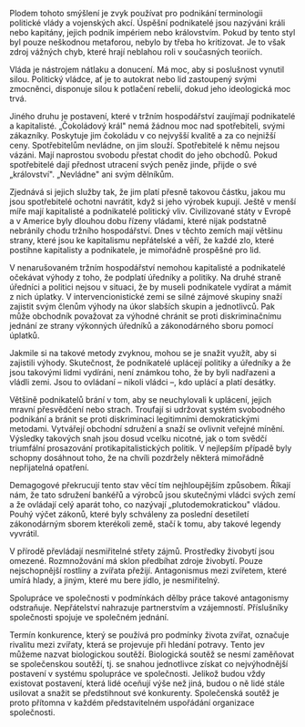 Plodem tohoto smýšlení je zvyk používat pro podnikání terminologii politické vlády a vojenských akcí. Úspěšní podnikatelé jsou nazýváni králi nebo kapitány, jejich podnik impériem nebo královstvím. Pokud by tento styl byl pouze neškodnou metaforou, nebylo by třeba ho kritizovat. Je to však zdroj vážných chyb, které hrají neblahou roli v současných teoriích.

Vláda je nástrojem nátlaku a donucení. Má moc, aby si poslušnost vynutil silou. Politický vládce, ať je to autokrat nebo lid zastoupený svými zmocněnci, disponuje silou k potlačení rebelií, dokud jeho ideologická moc trvá.

Jiného druhu je postavení, které v tržním hospodářství zaujímají podnikatelé a kapitalisté. „Čokoládový král" nemá žádnou moc nad spotřebiteli, svými zákazníky. Poskytuje jim čokoládu v co nejvyšší kvalitě a za co nejnižší ceny. Spotřebitelům nevládne, on jim slouží. Spotřebitelé k němu nejsou vázáni. Mají naprostou svobodu přestat chodit do jeho obchodů. Pokud spotřebitelé dají přednost utracení svých peněz jinde, přijde o své „království". „Nevládne" ani svým dělníkům.

Zjednává si jejich služby tak, že jim platí přesně takovou částku, jakou mu jsou spotřebitelé ochotni navrátit, když si jeho výrobek kupují. Ještě v menší míře mají kapitalisté a podnikatelé politický vliv. Civilizované státy v Evropě a v Americe byly dlouhou dobu řízeny vládami, které nijak podstatně nebránily chodu tržního hospodářství. Dnes v těchto zemích mají většinu strany, které jsou ke kapitalismu nepřátelské a věří, že každé zlo, které postihne kapitalisty a podnikatele, je mimořádně prospěšné pro lid.

V nenarušovaném tržním hospodářství nemohou kapitalisté a podnikatelé očekávat výhody z toho, že podplatí úředníky a politiky. Na druhé straně úředníci a politici nejsou v situaci, že by museli podnikatele vydírat a mámit z nich úplatky. V intervencionistické zemi se silné zájmové skupiny snaží zajistit svým členům výhody na úkor slabších skupin a jednotlivců. Pak může obchodník považovat za výhodné chránit se proti diskriminačnímu jednání ze strany výkonných úředníků a zákonodárného sboru pomocí úplatků.

Jakmile si na takové metody zvyknou, mohou se je snažit využít, aby si zajistili výhody. Skutečnost, že podnikatelé uplácejí politiky a úředníky a že jsou takovými lidmi vydíráni, není známkou toho, že by byli nadřazeni a vládli zemi. Jsou to ovládaní – nikoli vládci –, kdo uplácí a platí desátky.

Většině podnikatelů brání v tom, aby se neuchylovali k uplácení, jejich mravní přesvědčení nebo strach. Troufají si udržovat systém svobodného podnikání a bránit se proti diskriminaci legitimními demokratickými metodami. Vytvářejí obchodní sdružení a snaží se ovlivnit veřejné mínění. Výsledky takových snah jsou dosud vcelku nicotné, jak o tom svědčí triumfální prosazování protikapitalistických politik. V nejlepším případě byly schopny dosáhnout toho, že na chvíli pozdržely některá mimořádně nepřijatelná opatření.

Demagogové překrucují tento stav věcí tím nejhloupějším způsobem. Říkají nám, že tato sdružení bankéřů a výrobců jsou skutečnými vládci svých zemí a že ovládají celý aparát toho, co nazývají „plutodemokratickou" vládou. Pouhý výčet zákonů, které byly schváleny za poslední desetiletí zákonodárným sborem kterékoli země, stačí k tomu, aby takové legendy vyvrátil.

V přírodě převládají nesmiřitelné střety zájmů. Prostředky živobytí jsou omezené. Rozmnožování má sklon předbíhat zdroje živobytí. Pouze nejschopnější rostliny a zvířata přežijí. Antagonismus mezi zvířetem, které umírá hlady, a jiným, které mu bere jídlo, je nesmiřitelný.

Spolupráce ve společnosti v podmínkách dělby práce takové antagonismy odstraňuje. Nepřátelství nahrazuje partnerstvím a vzájemností. Příslušníky společnosti spojuje ve společném jednání.

Termín konkurence, který se používá pro podmínky života zvířat, označuje rivalitu mezi zvířaty, která se projevuje při hledání potravy. Tento jev můžeme nazvat biologickou soutěží. Biologická soutěž se nesmí zaměňovat se společenskou soutěží, tj. se snahou jednotlivce získat co nejvýhodnější postavení v systému spolupráce ve společnosti. Jelikož budou vždy existovat postavení, která lidé oceňují výše než jiná, budou o ně lidé stále usilovat a snažit se předstihnout své konkurenty. Společenská soutěž je proto přítomna v každém představitelném uspořádání organizace společnosti.